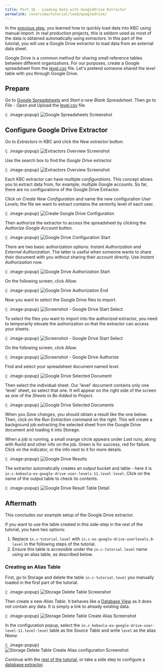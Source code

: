 ```yaml
---
title: Part 1b - Loading Data with GoogleDrive Extractor
permalink: /overview/tutorial/load/googledrive/
---
```


In the [previous step](/overview/tutorial/load/), you learned how to quickly load data into KBC using manual import.
In real production projects, this is seldom used as most of the data is obtained automatically using *extractors*.
In this part of the tutorial, you will use a Google Drive extractor to load data from an external data sheet.

Google Drive is a common method for sharing small reference tables between different organizations.
For our purposes, create a Google spreadsheet from the [level.csv](/overview/tutorial/level.csv) file.
Let's pretend someone shared the *level* table with you through Google Drive.

## Prepare
Go to [Google Spreadsheets](https://docs.google.com/spreadsheets/) and *Start a new Blank Spreadsheet*. Then go to
*File* - *Open* and Upload the [level.csv](/overview/tutorial/level.csv) file.

{: .image-popup}
![Google Spreadsheets Screenshot](/overview/tutorial/load/google-drive-spreadsheet.png)


## Configure Google Drive Extractor

Go to *Extractors* in KBC and click the *New extractor* button:

{: .image-popup}
![Extractors Overview Screenshot](/overview/tutorial/load/extractor-intro-0.png)

Use the search box to find the *Google Drive* extractor. 

{: .image-popup}
![Extractors Overview Screenshot](/overview/tutorial/load/extractor-intro.png)

Each KBC extractor can have multiple *configurations*. This concept allows you to extract data from, for example,
multiple Google accounts. So far, there are no configurations of the Google Drive Extractor.

Click on *Create New Configuration* and name the new configuration *User Levels*; the file we
want to extract contains the seniority level of each user.

{: .image-popup}
![Create Google Drive Configuration](/overview/tutorial/load/extractor-google-drive-create.png)

Then authorize the extractor to access the spreadsheet by clicking the *Authorize Google Account* button.

{: .image-popup}
![Google Drive Configuration Start](/overview/tutorial/load/extractor-google-drive-intro.png)

There are two basic authorization options: *Instant Authorization* and *External Authorization*. The latter is
useful when someone wants to share their document with you without sharing their account directly.
Use *Instant Authorization* now.

{: .image-popup}
![Google Drive Authorization Start](/overview/tutorial/load/extractor-google-drive-authorize.png)

On the following screen, click *Allow*.

{: .image-popup}
![Google Drive Authorization End](/overview/tutorial/load/extractor-google-drive-authorize-2.png)

Now you want to select the Google Drive files to import.

{: .image-popup}
![Screenshot - Google Drive Start Select](/overview/tutorial/load/extractor-google-drive-select.png)

To select the files you want to import into the authorized extractor, you need to temporarily elevate the
authorization so that the extractor can access your sheets.

{: .image-popup}
![Screenshot - Google Drive Start Select](/overview/tutorial/load/extractor-google-drive-select-2.png)

On the following screen, click *Allow*.

{: .image-popup}
![Screenshot - Google Drive Authorize](/overview/tutorial/load/extractor-google-drive-select-3.png)

Find and select your spreadsheet document named *level*.

{: .image-popup}
![Google Drive Selected Document](/overview/tutorial/load/extractor-google-drive-selected.png)

Then select the individual sheet. Our 'level' document contains only one 'level' sheet, so select that one.
It will appear on the right side of the screen as one of the *Sheets to Be Added to Project*.

{: .image-popup}
![Google Drive Selected Documents](/overview/tutorial/load/extractor-google-drive-select-sheets.png)

When you *Save changes*, you should obtain a result like the one below. Then, click on the *Run Extraction* command on the right.
This will create a background job extracting the selected sheet from the Google Drive document
and loading it into Storage.

When a job is running, a small orange circle appears under *Last runs*, along with RunId and other info on the job.
Green is for success, red for failure. Click on the indicator, or the info next to it for more details.

{: .image-popup}
![Google Drive Results](/overview/tutorial/load/extractor-google-drive-result.png)

The extractor automatically creates an output bucket and table - here it is
`in.c-keboola-ex-google-drive-user-levels-11.level-level`. Click on the name of the output table to check its contents.

{: .image-popup}
![Google Drive Result Table Detail](/overview/tutorial/load/extractor-google-drive-table-detail.png)

## Aftermath

This concludes our example setup of the Google Drive extractor.

If you want to use the table created in this side-step in the rest of the tutorial, you have two options:

1. Replace `in.c-tutorial.level` with `in.c-ex-google-drive-userlevels.0-level` in the following steps of the tutorial.
2. Ensure this table is accessible under the `in.c-tutorial.level` name using an alias table, as described below.

### Creating an Alias Table

First, go to Storage and delete the table `in.c-tutorial.level` you manually loaded in the first part of the tutorial.

{: .image-popup}
![Storage Delete Table Screenshot](/overview/tutorial/load/storage-delete-table.png)

Then create a new *Alias Table*. It behaves like a [Database View](https://en.wikipedia.org/wiki/View_(SQL))
as it does not contain any data. It is simply a link to already existing data.

{: .image-popup}
![Storage Delete Table Create Alias Screenshot](/overview/tutorial/load/storage-create-alias.png)

In the configuration popup, select the `in.c-keboola-ex-google-drive-user-level-11.level-level` table as
the *Source Table* and write `level` as the alias *Name*.

{: .image-popup}
![Storage Delete Table Create Alias configuration Screenshot](/overview/tutorial/load/storage-create-alias-2.png)

Continue with the [rest of the tutorial](/overview/tutorial/manipulate/), or take a side step
to configure a [database extractor](/overview/tutorial/load/database/).

